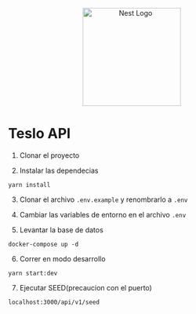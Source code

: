 <p align="center">
  <a href="http://nestjs.com/" target="blank"><img src="https://nestjs.com/img/logo-small.svg" width="200" alt="Nest Logo" /></a>
</p>

[circleci-image]: https://img.shields.io/circleci/build/github/nestjs/nest/master?token=abc123def456
[circleci-url]: https://circleci.com/gh/nestjs/nest

# Teslo API

1. Clonar el proyecto

2. Instalar las dependecias

```
yarn install
```

3. Clonar el archivo `.env.example` y renombrarlo a `.env`

4. Cambiar las variables de entorno en el archivo `.env`

5. Levantar la base de datos

```
docker-compose up -d
```

6. Correr en modo desarrollo

```
yarn start:dev
```

7. Ejecutar SEED(precaucion con el puerto)

```
localhost:3000/api/v1/seed
```
